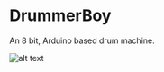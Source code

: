 # DrummerBoy
An 8 bit, Arduino based drum machine.

![alt text](https://github.com/[jkranabetter]/[DrummerBoy]/drummachine_squared.jpg?raw=true)
